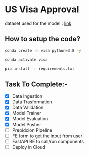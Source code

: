 # US Visa Approval 


dataset used for the model : [link](https://www.kaggle.com/datasets/moro23/easyvisa-dataset)

## How to setup the code?

```bash
conda create -n visa python=3.8 -y
```

```bash
conda activate visa
```

```bash
pip install -r requirements.txt
```


## Task To Complete:-

- [x] Data Ingestion
- [x] Data Trasformation
- [x] Data Validation
- [x] Model Trainer
- [x] Model Evaluation
- [x] Model Pusher
- [ ] Prepidcion Pipeline 
- [ ] FE form to get the input from user 
- [ ] FastAPI BE to call/run components 
- [ ] Deploy in Cloud
